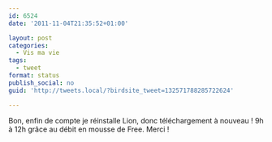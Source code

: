 ```yaml
---
id: 6524
date: '2011-11-04T21:35:52+01:00'

layout: post
categories:
  - Vis ma vie
tags:
  - tweet
format: status
publish_social: no
guid: 'http://tweets.local/?birdsite_tweet=132571788285722624'

---
```


Bon, enfin de compte je réinstalle Lion, donc téléchargement à nouveau ! 9h à 12h grâce au débit en mousse de Free. Merci !